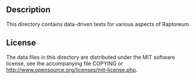 Description
------------

This directory contains data-driven tests for various aspects of Raptoreum.

License
--------

The data files in this directory are distributed under the MIT software
license, see the accompanying file COPYING or
http://www.opensource.org/licenses/mit-license.php.

